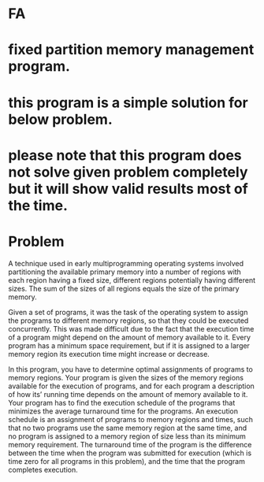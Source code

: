 # FA
# fixed partition  memory management program.
# this program is a simple solution for below problem.
# please note that this program does not solve given problem completely but it will show valid results most of the time.
 
# Problem
A technique used in early multiprogramming operating systems involved partitioning the available primary memory into a number of regions with each region having a fixed size, different regions potentially having different sizes. The sum of the sizes of all regions equals the size of the primary memory. 
 
Given a set of programs, it was the task of the operating system to assign the programs to different memory regions, so that they could be executed concurrently. This was made difficult due to the fact that the execution time of a program might depend on the amount of memory available to it. Every program has a minimum space requirement, but if it is assigned to a larger memory region its execution time might increase or decrease. 
 
In this program, you have to determine optimal assignments of programs to memory regions. Your program is given the sizes of the memory regions available for the execution of programs, and for each program a description of how its’ running time depends on the amount of memory available to it. Your program has to find the execution schedule of the programs that minimizes the average turnaround time for the programs. An execution schedule is an assignment of programs to memory regions and times, such that no two programs use the same memory region at the same time, and no program is assigned to a memory region of size less than its minimum memory requirement. The turnaround time of the program is the difference between the time when the program was submitted for execution (which is time zero for all programs in this problem), and the time that the program completes execution. 
